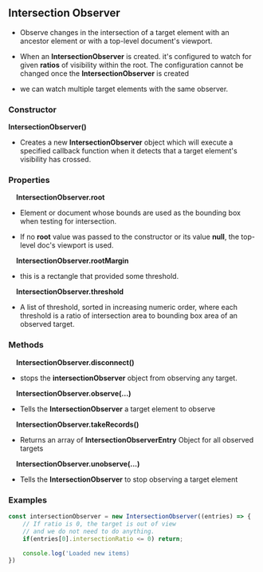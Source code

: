 ## Intersection Observer
* Observe changes in the intersection of a target element with an ancestor element or with a top-level document's viewport.

* When an **IntersectionObserver** is created. it's configured to watch for given **ratios** of visibility within the root. The configuration cannot be changed once the **IntersectionObserver** is created

* we can watch multiple target elements with the same observer.

### Constructor
**IntersectionObserver()**
* Creates a new **IntersectionObserver** object which will execute a specified callback function when it detects that a target element's visibility has crossed.

### Properties
&nbsp;  &nbsp;  **IntersectionObserver.root**
* Element or document whose bounds are used as the bounding box when testing for intersection. 

* If no **root** value was passed to the constructor or its value **null**, the top-level doc's viewport is used.

&nbsp;  &nbsp;  **IntersectionObserver.rootMargin**
* this is a rectangle that provided some threshold.

&nbsp;  &nbsp;  **IntersectionObserver.threshold**
* A list of threshold, sorted in increasing numeric order, where each threshold is a ratio of intersection area to bounding box area of an observed target.

### Methods
&nbsp;  &nbsp;  **IntersectionObserver.disconnect()**
* stops the **intersectionObserver** object from observing any target.

&nbsp;  &nbsp;  **IntersectionObserver.observe(...)**
* Tells the **IntersectionObserver** a target element to observe

&nbsp;  &nbsp;  **IntersectionObserver.takeRecords()**
* Returns an array of **IntersectionObserverEntry** Object for all observed targets

&nbsp;  &nbsp;  **IntersectionObserver.unobserve(...)**
* Tells the **IntersectionObserver** to stop observing a target element

### Examples
```js
const intersectionObserver = new IntersectionObserver((entries) => {
    // If ratio is 0, the target is out of view
    // and we do not need to do anything.
    if(entries[0].intersectionRatio <= 0) return;

    console.log('Loaded new items)
})

```

